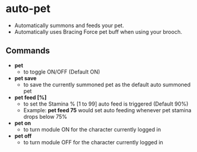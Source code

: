 # auto-pet

- Automatically summons and feeds your pet.
- Automatically uses Bracing Force pet buff when using your brooch.

## Commands

- **pet**
  - to toggle ON/OFF (Default ON)
- **pet save**
  - to save the currently summoned pet as the default auto summoned pet
- **pet feed [%]**
  - to set the Stamina % [1 to 99] auto feed is triggered (Default 90%)
  - Example: **pet feed 75** would set auto feeding whenever pet stamina drops below 75%
- **pet on**
  - to turn module ON for the character currently logged in
- **pet off**
  - to turn module OFF for the character currently logged in

